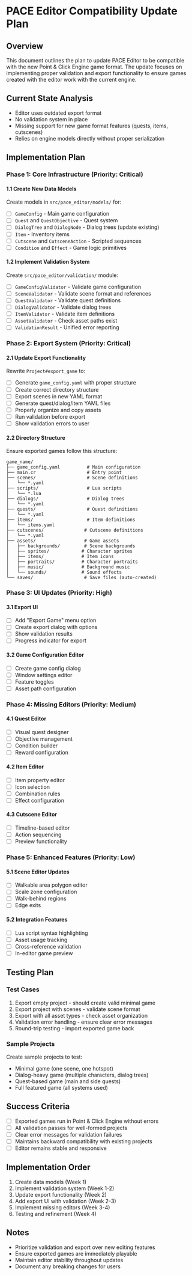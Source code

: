 # PACE Editor Compatibility Update Plan

## Overview
This document outlines the plan to update PACE Editor to be compatible with the new Point & Click Engine game format. The update focuses on implementing proper validation and export functionality to ensure games created with the editor work with the current engine.

## Current State Analysis
- Editor uses outdated export format
- No validation system in place
- Missing support for new game format features (quests, items, cutscenes)
- Relies on engine models directly without proper serialization

## Implementation Plan

### Phase 1: Core Infrastructure (Priority: Critical)

#### 1.1 Create New Data Models
Create models in `src/pace_editor/models/` for:
- [ ] `GameConfig` - Main game configuration
- [ ] `Quest` and `QuestObjective` - Quest system
- [ ] `DialogTree` and `DialogNode` - Dialog trees (update existing)
- [ ] `Item` - Inventory items
- [ ] `Cutscene` and `CutsceneAction` - Scripted sequences
- [ ] `Condition` and `Effect` - Game logic primitives

#### 1.2 Implement Validation System
Create `src/pace_editor/validation/` module:
- [ ] `GameConfigValidator` - Validate game configuration
- [ ] `SceneValidator` - Validate scene format and references
- [ ] `QuestValidator` - Validate quest definitions
- [ ] `DialogValidator` - Validate dialog trees
- [ ] `ItemValidator` - Validate item definitions
- [ ] `AssetValidator` - Check asset paths exist
- [ ] `ValidationResult` - Unified error reporting

### Phase 2: Export System (Priority: Critical)

#### 2.1 Update Export Functionality
Rewrite `Project#export_game` to:
- [ ] Generate `game_config.yaml` with proper structure
- [ ] Create correct directory structure
- [ ] Export scenes in new YAML format
- [ ] Generate quest/dialog/item YAML files
- [ ] Properly organize and copy assets
- [ ] Run validation before export
- [ ] Show validation errors to user

#### 2.2 Directory Structure
Ensure exported games follow this structure:
```
game_name/
├── game_config.yaml          # Main configuration
├── main.cr                   # Entry point
├── scenes/                   # Scene definitions
│   └── *.yaml
├── scripts/                  # Lua scripts
│   └── *.lua
├── dialogs/                  # Dialog trees
│   └── *.yaml
├── quests/                   # Quest definitions
│   └── *.yaml
├── items/                    # Item definitions
│   └── items.yaml
├── cutscenes/               # Cutscene definitions
│   └── *.yaml
├── assets/                  # Game assets
│   ├── backgrounds/         # Scene backgrounds
│   ├── sprites/            # Character sprites
│   ├── items/              # Item icons
│   ├── portraits/          # Character portraits
│   ├── music/              # Background music
│   └── sounds/             # Sound effects
└── saves/                   # Save files (auto-created)
```

### Phase 3: UI Updates (Priority: High)

#### 3.1 Export UI
- [ ] Add "Export Game" menu option
- [ ] Create export dialog with options
- [ ] Show validation results
- [ ] Progress indicator for export

#### 3.2 Game Configuration Editor
- [ ] Create game config dialog
- [ ] Window settings editor
- [ ] Feature toggles
- [ ] Asset path configuration

### Phase 4: Missing Editors (Priority: Medium)

#### 4.1 Quest Editor
- [ ] Visual quest designer
- [ ] Objective management
- [ ] Condition builder
- [ ] Reward configuration

#### 4.2 Item Editor
- [ ] Item property editor
- [ ] Icon selection
- [ ] Combination rules
- [ ] Effect configuration

#### 4.3 Cutscene Editor
- [ ] Timeline-based editor
- [ ] Action sequencing
- [ ] Preview functionality

### Phase 5: Enhanced Features (Priority: Low)

#### 5.1 Scene Editor Updates
- [ ] Walkable area polygon editor
- [ ] Scale zone configuration
- [ ] Walk-behind regions
- [ ] Edge exits

#### 5.2 Integration Features
- [ ] Lua script syntax highlighting
- [ ] Asset usage tracking
- [ ] Cross-reference validation
- [ ] In-editor game preview

## Testing Plan

### Test Cases
1. Export empty project - should create valid minimal game
2. Export project with scenes - validate scene format
3. Export with all asset types - check asset organization
4. Validation error handling - ensure clear error messages
5. Round-trip testing - import exported game back

### Sample Projects
Create sample projects to test:
- Minimal game (one scene, one hotspot)
- Dialog-heavy game (multiple characters, dialog trees)
- Quest-based game (main and side quests)
- Full featured game (all systems used)

## Success Criteria
- [ ] Exported games run in Point & Click Engine without errors
- [ ] All validation passes for well-formed projects
- [ ] Clear error messages for validation failures
- [ ] Maintains backward compatibility with existing projects
- [ ] Editor remains stable and responsive

## Implementation Order
1. Create data models (Week 1)
2. Implement validation system (Week 1-2)
3. Update export functionality (Week 2)
4. Add export UI with validation (Week 2-3)
5. Implement missing editors (Week 3-4)
6. Testing and refinement (Week 4)

## Notes
- Prioritize validation and export over new editing features
- Ensure exported games are immediately playable
- Maintain editor stability throughout updates
- Document any breaking changes for users